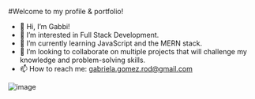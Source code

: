 #Welcome to my profile & portfolio!

- 👋 Hi, I’m Gabbi!
- 👀 I’m interested in Full Stack Development.
- 🌱 I’m currently learning JavaScript and the MERN stack.
- 💞️ I’m looking to collaborate on multiple projects that will challenge my knowledge and problem-solving skills.
- 📫 How to reach me:  gabriela.gomez.rod@gmail.com

  
![image](https://github.com/gabbigmz/gabbigmz/assets/138724785/8ffe11c6-e053-4f5d-9f4f-5eb83b7a79ae)
